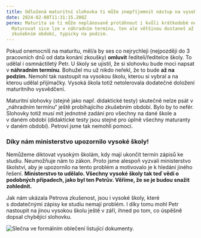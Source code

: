 ```yaml
---
title: Odložená maturitní slohovka ti může znepříjemnit nástup na vysokou školu
date: 2024-02-08T11:31:15.208Z
perex: Maturita se ti může neplánovaně protáhnout i kvůli krátkodobé nemoci.
  Maturovat sice lze v náhradním termínu, ten ale většinou dostaneš až v dalším
  zkušebním období, typicky na podzim.
---
```

Pokud onemocníš na maturitu, měl/a by ses co nejrychleji (nejpozději do 3 pracovních dnů od data konání zkoušky) **omluvit** řediteli/ředitelce školy. To udělal i osmnáctiletý Petr. U školy se ujistil, že si slohovku bude moci napsat v **náhradním termínu**. Bohužel mu už nikdo neřekl, že to bude **až na podzim.** Nemohl tak nastoupit na vysokou školu, kterou si vybral a na kterou udělal přijímačky. Vysoká škola totiž netolerovala dodatečné doložení maturitního vysvědčení.

Maturitní slohovky (stejně jako např. didaktické testy) skutečně nelze psát v „náhradním termínu“ ještě probíhajícího zkušebním období. Bylo by to nefér. Slohovky totiž musí mít jednotné zadání pro všechny na dané škole a v daném období (didaktické testy jsou stejné pro úplně všechny maturanty v daném období). Petrovi jsme tak nemohli pomoci.

### Díky nám ministerstvo upozornilo vysoké školy!

Nemůžeme diktovat vysokým školám, kdy mají ukončit termín zápisů ke studiu. Neumožňuje nám to zákon. Proto jsme alespoň vyzvali ministerstvo školství, aby je upozornilo na tento problém a motivovalo je k hledání jiného řešení. **Ministerstvo to udělalo. Všechny vysoké školy tak teď vědí o podobných případech, jako byl ten Petrův. Věříme, že se je budou snažit zohlednit.**

Jak nám ukázala Petrova zkušenost, jsou i vysoké školy, které s dodatečnými zápisy ke studiu nemají problém. I díky tomu mohl Petr nastoupit na jinou vysokou školu ještě v září, ihned po tom, co úspěšně dopsal chybějící slohovku.

![Slečna ve formálním oblečení listující dokumenty. ](img_8630a-1.jpg)